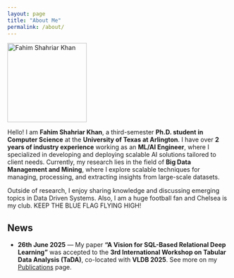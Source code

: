 ```yaml
---
layout: page
title: "About Me"
permalink: /about/
---
```


<div class="avatar-wrap">
  <img
    src="{{ '/assets/fahim.jpeg' | relative_url }}"
    alt="Fahim Shahriar Khan"
    class="avatar"
    width="180"
    height="180"
    loading="lazy"
  />
</div>

Hello! I am **Fahim Shahriar Khan**, a third-semester **Ph.D. student in Computer Science** at the **University of Texas at Arlington**. I have over **2 years of industry experience** working as an **ML/AI Engineer**, where I specialized in developing and deploying scalable AI solutions tailored to client needs. Currently, my research lies in the field of **Big Data Management and Mining**, where I explore scalable techniques for managing, processing, and extracting insights from large-scale datasets.

Outside of research, I enjoy sharing knowledge and discussing emerging topics in Data Driven Systems. Also, I am a huge football fan and Chelsea is my club. KEEP THE BLUE FLAG FLYING HIGH!


## News
- **26th June 2025** — My paper **“A Vision for SQL-Based Relational Deep Learning”** was accepted to the **3rd International Workshop on Tabular Data Analysis (TaDA)**, co-located with **VLDB 2025**. See more on my [Publications](/publication/) page.